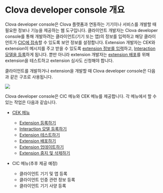 # Clova developer console 개요

Clova developer console은 Clova 플랫폼과 연동하는 기기이나 서비스를 개발할 때 필요한 정보나 기능을 제공하는 웹 도구입니다. 클라이언트 개발자는 Clova developer console를 통해 개발하려는 클라이언트(기기 또는 앱)의 정보를 입력하고 해당 클라이언트가 [CIC에 접속](/CIC/CIC_Overview.md)할 수 있도록 보안 정보를 설정합니다. Extension 개발자는 CEK와 extension이 메시지를 주고 받을 수 있도록 [extension 정보를 입력](/DevConsole/Guides/CEK/Register_Extension.md)하고, [Interaction 모델을 등록](/DevConsole/Guides/CEK/Register_Interaction_Model.md)하게 됩니다. 뿐만 아니라 extension 개발자는 [extension 배포](/DevConsole/Guides/CEK/Deploy_Extension.md)를 위해 extension을 테스트하고 extension 심사도 신청해야 합니다.

클라이언트를 개발하거나 extension을 개발할 때 Clova developer console은 다음과 같은 구조로 사용됩니다.

![](/DevConsole/Resources/Images/DevConsole-Concept_Diagram.png)

Clova developer console은 CIC 메뉴와 CEK 메뉴를 제공합니다. 각 메뉴에서 할 수 있는 작업은 다음과 같습니다.

* [CEK 메뉴](/DevConsole/Guides/CEK/Using_CEK_Menu.md)
  * [Extension 등록하기](/DevConsole/Guides/CEK/Register_Extension.md)
  * [Interaction 모델 등록하기](/DevConsole/Guides/CEK/Register_Interaction_Model.md)
  * [Extension 테스트하기](/DevConsole/Guides/CEK/Test_Extension.md)
  * [Extension 배포하기](/DevConsole/Guides/CEK/Deploy_Extension.md)
  * [Extension 업데이트하기](/DevConsole/Guides/CEK/Update_Extension.md)
  * [Extension 중지 및 삭제하기](/DevConsole/Guides/CEK/Remove_Extension.md)

* CIC 메뉴(추후 제공 예정)
  * 클라이언트 기기 및 앱 등록
  * 클라이언트 인증 관련 정보 등록
  * 클라이언트 기기 사양 등록
